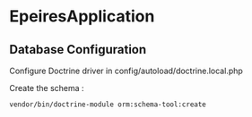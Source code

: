 EpeiresApplication
=======================

Database Configuration
------------
Configure Doctrine driver in config/autoload/doctrine.local.php

Create the schema :
    
    vendor/bin/doctrine-module orm:schema-tool:create

